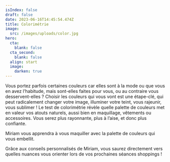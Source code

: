 ```yaml
---
isIndex: false
draft: false
date: 2023-06-16T14:45:54.474Z
title: Colorimétrie
image:
  src: /images/uploads/color.jpg
hero:
  cta:
    blank: false
  cta_second:
    blank: false
  align: start
  image:
    darken: true
---
```

Vous portez parfois certaines couleurs car elles sont à la mode ou que vous en avez l’habitude, mais sont-elles faites pour vous, ou au contraire vous desservent-elles ? Choisir les couleurs qui vous vont est une étape-clé, qui peut radicalement changer votre image, illuminer votre teint, vous rajeunir, vous sublimer ! Le test de colorimétrie révèle quelle palette de couleurs met en valeur vos atouts naturels, aussi bien en maquillage, vêtements ou accessoires. Vous serez plus rayonnante, plus à l’aise, et donc plus confiante.

Miriam vous apprendra à vous maquiller avec la palette de couleurs qui vous embellit.

Grâce aux conseils personnalisés de Miriam, vous saurez directement vers quelles nuances vous orienter lors de vos prochaines séances shoppings !